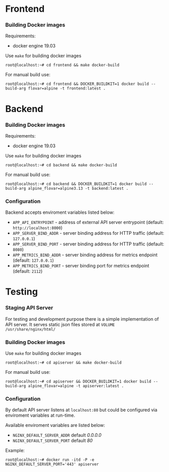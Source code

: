 
# Frontend

### Building Docker images

Requirements:
* docker engine 19.03

Use `make` for building docker images
```
root@localhost:~# cd frontend && make docker-build
```

For manual build use:
```
root@localhost:~# cd frontend && DOCKER_BUILDKIT=1 docker build --build-arg flovar=alpine -t frontend:latest .
```

# Backend

### Building Docker images

Requirements:
* docker engine 19.03

Use `make` for building docker images
```
root@localhost:~# cd backend && make docker-build
```

For manual build use:
```
root@localhost:~# cd backend && DOCKER_BUILDKIT=1 docker build --build-arg alpine_flovar=alpine3.13 -t backend:latest .
```

### Configuration

Backend accepts enviroment variables listed below:

 * `APP_API_ENTRYPOINT` - address of external API server entrypoint (default: `http://localhost:8000`)
 * `APP_SERVER_BIND_ADDR` - server binding address for HTTP traffic (default: `127.0.0.1`)
 * `APP_SERVER_BIND_PORT` - server binding address for HTTP traffic (default: `8080`)
 * `APP_METRICS_BIND_ADDR` - server binding address for metrics endpoint (default: `127.0.0.1`)
 * `APP_METRICS_BIND_PORT` - server binding port for metrics endpoint (default: `2112`)

# Testing

### Staging API Server

For testing and development purpose there is a simple implementation of API server. It serves static json files stored at `VOLUME /usr/share/nginx/html/`

### Building Docker images

Use `make` for building docker images
```
root@localhost:~# cd apiserver && make docker-build
```

For manual build use:
```
root@localhost:~# cd apiserver && DOCKER_BUILDKIT=1 docker build --build-arg alpine_flovar=alpine -t apiserver:latest .
```

### Configuration

By default API server listens at `localhost:80` but could be configured via enviroment variables at run-time.

Available enviroment variables are listed below:
 * `NGINX_DEFAULT_SERVER_ADDR` default *0.0.0.0*
 * `NGINX_DEFAULT_SERVER_PORT` default *80*

Example:
```
root@localhost:~# docker run -itd -P -e NGINX_DEFAULT_SERVER_PORT='443' apiserver
```
